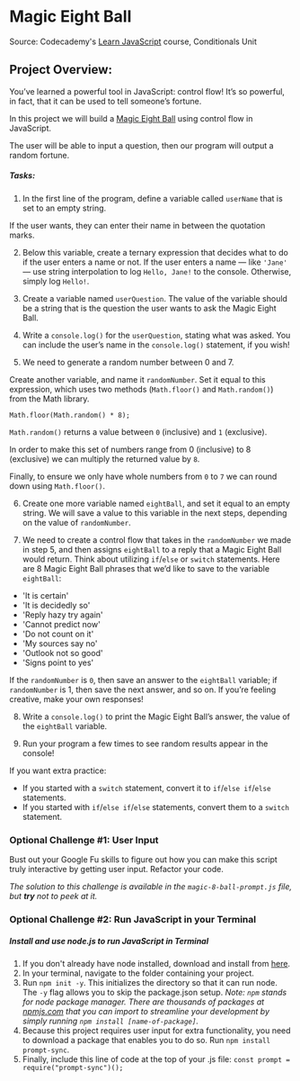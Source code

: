 # Magic Eight Ball

Source:
Codecademy's [Learn JavaScript](https://www.codecademy.com/courses/introduction-to-javascript) course, Conditionals Unit

## Project Overview:

You’ve learned a powerful tool in JavaScript: control flow! It’s so powerful, in fact, that it can be used to tell someone’s fortune.

In this project we will build a [Magic Eight Ball](https://en.wikipedia.org/wiki/Magic_8-Ball) using control flow in JavaScript.

The user will be able to input a question, then our program will output a random fortune.

##### Tasks:

1.  In the first line of the program, define a variable called `userName` that is set to an empty string.

If the user wants, they can enter their name in between the quotation marks.

2.  Below this variable, create a ternary expression that decides what to do if the user enters a name or not. If the user enters a name — like `'Jane'` — use string interpolation to log `Hello, Jane!` to the console. Otherwise, simply log `Hello!`.

3.  Create a variable named `userQuestion`. The value of the variable should be a string that is the question the user wants to ask the Magic Eight Ball.

4.  Write a `console.log()` for the `userQuestion`, stating what was asked. You can include the user’s name in the `console.log()` statement, if you wish!

5.  We need to generate a random number between 0 and 7.

Create another variable, and name it `randomNumber`. Set it equal to this expression, which uses two methods (`Math.floor()` and `Math.random()`) from the Math library.

    Math.floor(Math.random() * 8);

`Math.random()` returns a value between `0` (inclusive) and `1` (exclusive).

In order to make this set of numbers range from 0 (inclusive) to 8 (exclusive) we can multiply the returned value by `8`.

Finally, to ensure we only have whole numbers from `0` to `7` we can round down using `Math.floor()`.

6.  Create one more variable named `eightBall`, and set it equal to an empty string. We will save a value to this variable in the next steps, depending on the value of `randomNumber`.

7.  We need to create a control flow that takes in the `randomNumber` we made in step 5, and then assigns `eightBall` to a reply that a Magic Eight Ball would return. Think about utilizing `if`/`else` or `switch` statements. Here are 8 Magic Eight Ball phrases that we’d like to save to the variable `eightBall`:

- 'It is certain'
- 'It is decidedly so'
- 'Reply hazy try again'
- 'Cannot predict now'
- 'Do not count on it'
- 'My sources say no'
- 'Outlook not so good'
- 'Signs point to yes'

If the `randomNumber` is `0`, then save an answer to the `eightBall` variable; if `randomNumber` is 1, then save the next answer, and so on. If you’re feeling creative, make your own responses!

8.  Write a `console.log()` to print the Magic Eight Ball’s answer, the value of the `eightBall` variable.

9.  Run your program a few times to see random results appear in the console!

If you want extra practice:

- If you started with a `switch` statement, convert it to `if`/`else if`/`else` statements.
- If you started with `if`/`else if`/`else` statements, convert them to a `switch` statement.

### Optional Challenge #1: User Input

Bust out your Google Fu skills to figure out how you can make this script truly interactive by getting user input. Refactor your code.

_The solution to this challenge is available in the `magic-8-ball-prompt.js` file, but **try** not to peek at it._

### Optional Challenge #2: Run JavaScript in your Terminal

##### Install and use node.js to run JavaScript in Terminal

1. If you don't already have node installed, download and install from [here](https://nodejs.org/en/download/).
2. In your terminal, navigate to the folder containing your project.
3. Run `npm init -y`. This initializes the directory so that it can run node. The `-y` flag allows you to skip the package.json setup.
   _Note: `npm` stands for node package manager. There are thousands of packages at [npmjs.com](https://www.npmjs.com/) that you can import to streamline your development by simply running `npm install [name-of-package]`._
4. Because this project requires user input for extra functionality, you need to download a package that enables you to do so. Run `npm install prompt-sync`.
5. Finally, include this line of code at the top of your .js file: `const prompt = require("prompt-sync")();`
